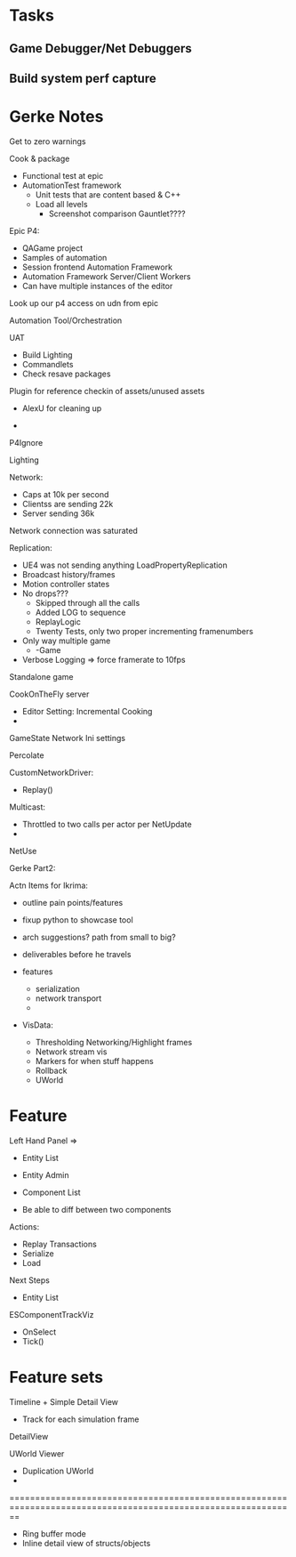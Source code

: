 <!-- markdownlint-disable -->

# Tasks

## Game Debugger/Net Debuggers

## Build system perf capture


# Gerke Notes

Get to zero warnings

Cook & package
  - Functional test at epic
  - AutomationTest framework
    - Unit tests that are content based & C++
    - Load all levels
      - Screenshot comparison
Gauntlet????


Epic P4:
  - QAGame project
  - Samples of automation
  - Session frontend
Automation Framework
  - Automation Framework Server/Client Workers
  - Can have multiple instances of the editor

Look up our p4 access on udn from epic

Automation Tool/Orchestration

UAT
- Build Lighting
- Commandlets
- Check resave packages


Plugin for reference checkin of assets/unused assets

* AlexU for cleaning up

 -

P4Ignore

Lighting

Network:
- Caps at 10k per second
- Clientss are sending 22k
- Server sending 36k

Network connection was saturated


Replication:
 - UE4 was not sending anything LoadPropertyReplication
 - Broadcast history/frames
 - Motion controller states
 - No drops???
   - Skipped through all the calls
   - Added LOG to sequence
   - ReplayLogic
   - Twenty Tests, only two proper incrementing framenumbers
 - Only way multiple game
   - -Game
 - Verbose Logging => force framerate to 10fps

Standalone game

CookOnTheFly server
 - Editor Setting: Incremental Cooking
 -

GameState Network Ini settings

Percolate

CustomNetworkDriver:
  - Replay()

Multicast:
 - Throttled to two calls per actor per NetUpdate
 -

NetUse


Gerke Part2:

Actn Items for Ikrima:
- outline pain points/features
- fixup python to showcase tool
- arch suggestions? path from small to big?
- deliverables before he travels
- features
  - serialization
  - network transport
  -

- VisData:
  - Thresholding Networking/Highlight frames
  - Network stream vis
  - Markers for when stuff happens
  - Rollback
  - UWorld


# Feature

Left Hand Panel =>
  - Entity List
  - Entity Admin
  - Component List

- Be able to diff between two components

Actions:
- Replay Transactions
- Serialize
- Load

Next Steps
- Entity List


ESComponentTrackViz
- OnSelect
- Tick()


# Feature sets

Timeline + Simple Detail View
  - Track for each simulation frame

DetailView


UWorld Viewer
  - Duplication UWorld
  -


==============================================================================================================

- Ring buffer mode
- Inline detail view of structs/objects